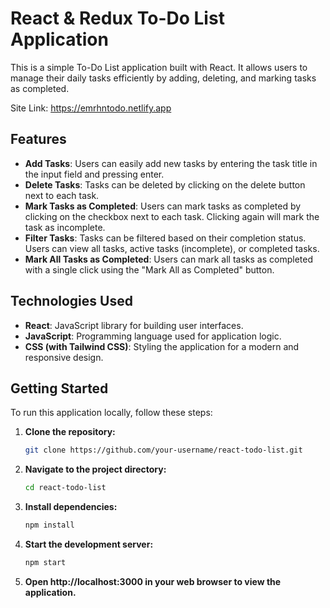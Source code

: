 # React & Redux To-Do List Application

This is a simple To-Do List application built with React. It allows users to manage their daily tasks efficiently by adding, deleting, and marking tasks as completed.

Site Link: https://emrhntodo.netlify.app

## Features

- **Add Tasks**: Users can easily add new tasks by entering the task title in the input field and pressing enter.
- **Delete Tasks**: Tasks can be deleted by clicking on the delete button next to each task.
- **Mark Tasks as Completed**: Users can mark tasks as completed by clicking on the checkbox next to each task. Clicking again will mark the task as incomplete.
- **Filter Tasks**: Tasks can be filtered based on their completion status. Users can view all tasks, active tasks (incomplete), or completed tasks.
- **Mark All Tasks as Completed**: Users can mark all tasks as completed with a single click using the "Mark All as Completed" button.

## Technologies Used

- **React**: JavaScript library for building user interfaces.
- **JavaScript**: Programming language used for application logic.
- **CSS (with Tailwind CSS)**: Styling the application for a modern and responsive design.

## Getting Started

To run this application locally, follow these steps:

1. **Clone the repository:**
    ```bash
    git clone https://github.com/your-username/react-todo-list.git
    ```

2. **Navigate to the project directory:**
    ```bash
    cd react-todo-list
    ```

3. **Install dependencies:**
    ```bash
    npm install
    ```

4. **Start the development server:**
    ```bash
    npm start
    ```

5. **Open http://localhost:3000 in your web browser to view the application.**
